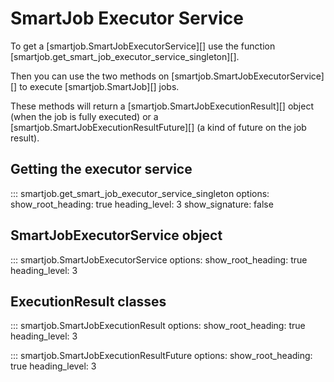 # SmartJob Executor Service

To get a [smartjob.SmartJobExecutorService][] use the function [smartjob.get_smart_job_executor_service_singleton][].

Then you can use the two methods on [smartjob.SmartJobExecutorService][] to execute [smartjob.SmartJob][] jobs.

These methods will return a [smartjob.SmartJobExecutionResult][] object (when the job is fully executed) or a [smartjob.SmartJobExecutionResultFuture][]  (a kind of future on the job result).

## Getting the executor service

::: smartjob.get_smart_job_executor_service_singleton
    options:
      show_root_heading: true
      heading_level: 3
      show_signature: false

## SmartJobExecutorService object

::: smartjob.SmartJobExecutorService
    options:
      show_root_heading: true
      heading_level: 3

## ExecutionResult classes

::: smartjob.SmartJobExecutionResult
    options:
      show_root_heading: true
      heading_level: 3

::: smartjob.SmartJobExecutionResultFuture
    options:
      show_root_heading: true
      heading_level: 3
